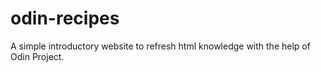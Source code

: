 # odin-recipes

A simple introductory website to refresh html knowledge with the help of Odin Project.
